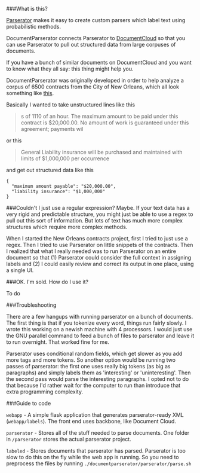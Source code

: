 ###What is this?

[Parserator](http://www.github.com/datamade/parserator) makes it easy to create custom parsers which label text using probabilistic methods. 

DocumentParserator connects Parserator to [DocumentCloud](http://www.documentcloud.org) so that you can use Parserator to pull out structured data from large corpuses of documents. 

If you have a bunch of similar documents on DocumentCloud and you want to know what they all say: this thing might help you.

DocumentParserator was originally developed in order to help analyze a corpus of 6500 contracts from the City of New Orleans, which all look something like [this](https://www.documentcloud.org/documents/1873385-dawn-e-boudoin-ccr-inc-court-reporting-services.html).

Basically I wanted to take unstructured lines like this

> s of 1110 of an hour. The maximum amount to be paid under this contract is $20,000.00. No amount of  work is guaranteed under this agreement; payments wil

or this

> General Liability insurance will be purchased and maintained with limits of $1,000,000 per occurrence 

and get out structured data like this

    {
      "maximum amount payable": "$20,000.00",
      "liability insurance": "$1,000,000"
    }


###Couldn't I just use a regular expression?
Maybe. If your text data has a very rigid and predictable structure, you might just be able to use a regex to pull out this sort of information. But lots of text has much more complex structures which require more complex methods. 

When I started the New Orleans contracts project, first I tried to just use a regex. Then I tried to use Parserator on little snippets of the contracts. Then I realized that what I really needed was to run Parserator on an entire document so that (1) Parserator could consider the full context in assigning labels and (2) I could easily review and correct its output in one place, using a single UI. 

###OK. I'm sold. How do I use it? 

To do

###Troubleshooting

There are a few hangups with running parserator on a bunch of documents. The first thing is that if you tokenize every word, things run fairly slowly. I wrote this working on a newish machine with 4 processors. I would just use the GNU parallel command to feed a bunch of files to parserator and leave it to run overnight. That worked fine for me. 

Parserator uses conditional random fields, which get slower as you add more tags and more tokens. So another option would be running two passes of parserator: the first one uses really big tokens (as big as paragraphs) and simply labels them as 'interesting' or 'uninteresting'. Then the second pass would parse the interesting paragraphs. I opted not to do that because I'd rather wait for the computer to run than introduce that extra programming complexity.

###Guide to code
 
`webapp` - A simple flask application that generates parserator-ready XML (`webapp/labels`). The front end uses backbone, like Document Cloud.

`parserator` - Stores all of the stuff needed to parse documents. One folder in `/parserator` stores the actual parserator project.

`labeled` - Stores documents that parserator has parsed. Parserator is too slow to do this on the fly while the web app is running. So you need to preprocess the files by running `./documentparserator/parserator/parse.sh`